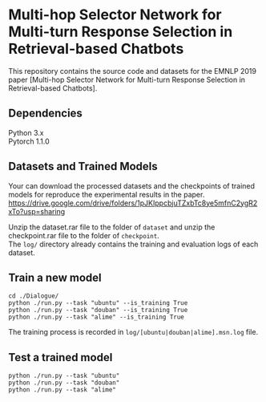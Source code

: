 # Multi-hop Selector Network for Multi-turn Response Selection in Retrieval-based Chatbots
This repository contains the source code and datasets for the EMNLP 2019 paper [Multi-hop Selector Network for Multi-turn Response Selection in Retrieval-based Chatbots]. <br>


## Dependencies
Python 3.x <br>
Pytorch 1.1.0

## Datasets and Trained Models
Your can download the processed datasets and the checkpoints of trained models for reproduce the experimental results in the paper. <br>
https://drive.google.com/drive/folders/1pJKIppcbjuTZxbTc8ye5mfnC2ygR2xTo?usp=sharing

Unzip the dataset.rar file to the folder of ```dataset``` and unzip the checkpoint.rar file to the folder of ```checkpoint```. <br>
The ```log/``` directory already contains the training and evaluation logs of each dataset.

## Train a new model
```
cd ./Dialogue/
python ./run.py --task "ubuntu" --is_training True
python ./run.py --task "douban" --is_training True
python ./run.py --task "alime" --is_training True
```
The training process is recorded in ```log/[ubuntu|douban|alime].msn.log``` file.

## Test a trained model
```
python ./run.py --task "ubuntu"
python ./run.py --task "douban"
python ./run.py --task "alime"
```

